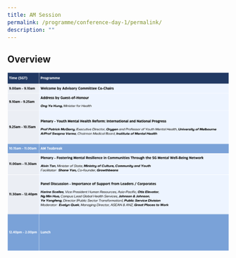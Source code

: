 ```yaml
---
title: AM Session
permalink: /programme/conference-day-1/permalink/
description: ""
---
```

## Overview
![](/images/day1_am.png)